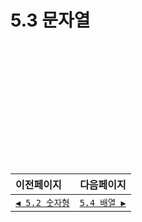 # 5.3 문자열   

　   
　   
　   
　   
　   
　   
---   
|이전페이지|다음페이지|
|:---|---:|
|[`◀ 5.2 숫자형`](./5.2_number.md)|[`5.4 배열 ▶`](./5.4_array.md)|
